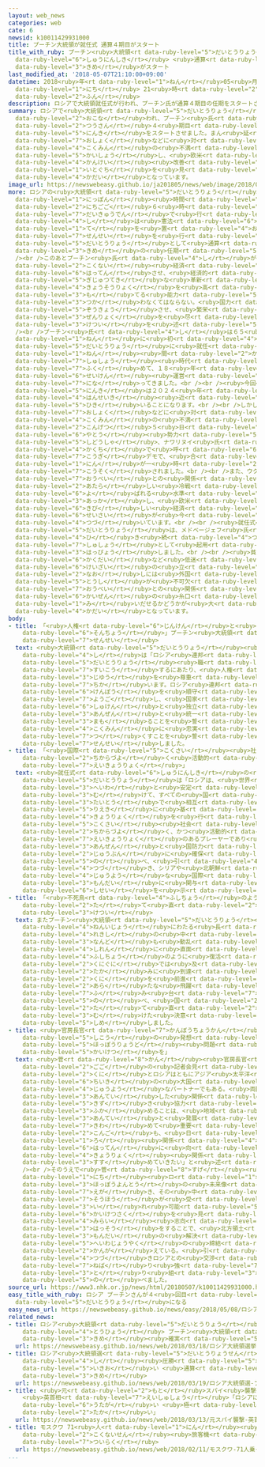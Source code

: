 ```yaml
---
layout: web_news
categories: web
cate: 6
newsid: k10011429931000
title: プーチン大統領が就任式 通算４期目がスタート
title_with_ruby: プーチン<ruby>大統領<rt data-ruby-level="5">だいとうりょう</rt></ruby>が<ruby>就任式<rt
  data-ruby-level="6">しゅうにんしき</rt></ruby> <ruby>通算<rt data-ruby-level="2">つうさん</rt></ruby>４<ruby>期目<rt
  data-ruby-level="3">きめ</rt></ruby>がスタート
last_modified_at: '2018-05-07T21:10:00+09:00'
datetime: 2018<ruby>年<rt data-ruby-level="1">ねん</rt></ruby>05<ruby>月<rt data-ruby-level="1">がつ</rt></ruby>07<ruby>日<rt
  data-ruby-level="1">にち</rt></ruby> 21<ruby>時<rt data-ruby-level="2">じ</rt></ruby>10<ruby>分<rt
  data-ruby-level="2">ふん</rt></ruby>
description: ロシアで大統領就任式が行われ、プーチン氏が通算４期目の任期をスタートさせました。まん延する汚職などに対する国民の不満を解消し、欧米との関係改善の糸口を見いだせるかどうかが課題となっています。
summary: ロシアで<ruby>大統領<rt data-ruby-level="5">だいとうりょう</rt></ruby><ruby>就任式<rt data-ruby-level="6">しゅうにんしき</rt></ruby>が<ruby>行<rt
  data-ruby-level="2">おこな</rt></ruby>われ、プーチン<ruby>氏<rt data-ruby-level="4">し</rt></ruby>が<ruby>通算<rt
  data-ruby-level="2">つうさん</rt></ruby>４<ruby>期目<rt data-ruby-level="3">きめ</rt></ruby>の<ruby>任期<rt
  data-ruby-level="5">にんき</rt></ruby>をスタートさせました。まん<ruby>延<rt data-ruby-level="6">えん</rt></ruby>する<ruby>汚職<rt
  data-ruby-level="7">おしょく</rt></ruby>などに<ruby>対<rt data-ruby-level="3">たい</rt></ruby>する<ruby>国民<rt
  data-ruby-level="4">こくみん</rt></ruby>の<ruby>不満<rt data-ruby-level="4">ふまん</rt></ruby>を<ruby>解消<rt
  data-ruby-level="5">かいしょう</rt></ruby>し、<ruby>欧米<rt data-ruby-level="7">おうべい</rt></ruby>との<ruby>関係<rt
  data-ruby-level="4">かんけい</rt></ruby><ruby>改善<rt data-ruby-level="6">かいぜん</rt></ruby>の<ruby>糸口<rt
  data-ruby-level="1">いとぐち</rt></ruby>を<ruby>見<rt data-ruby-level="1">み</rt></ruby>いだせるかどうかが<ruby>課題<rt
  data-ruby-level="4">かだい</rt></ruby>となっています。
image_url: https://newswebeasy.github.io/ja201805/news/web/image/2018/05/07/K10011429931_1805071938_1805071944_01_02.jpg
more: ロシアの<ruby>大統領<rt data-ruby-level="5">だいとうりょう</rt></ruby><ruby>就任式<rt data-ruby-level="6">しゅうにんしき</rt></ruby>は、<ruby>日本<rt
  data-ruby-level="1">にっぽん</rt></ruby><ruby>時間<rt data-ruby-level="2">じかん</rt></ruby>の７<ruby>日午後<rt
  data-ruby-level="2">にちごご</rt></ruby>６<ruby>時<rt data-ruby-level="2">じ</rt></ruby>からモスクワにあるクレムリンの<ruby>大宮殿<rt
  data-ruby-level="7">だいきゅうでん</rt></ruby>で<ruby>行<rt data-ruby-level="2">おこな</rt></ruby>われました。プーチン<ruby>氏<rt
  data-ruby-level="4">し</rt></ruby>は<ruby>憲法<rt data-ruby-level="6">けんぽう</rt></ruby>に<ruby>手<rt
  data-ruby-level="1">て</rt></ruby>を<ruby>置<rt data-ruby-level="4">お</rt></ruby>いて<ruby>宣誓<rt
  data-ruby-level="7">せんせい</rt></ruby>を<ruby>行<rt data-ruby-level="2">おこな</rt></ruby>い、<ruby>大統領<rt
  data-ruby-level="5">だいとうりょう</rt></ruby>として<ruby>通算<rt data-ruby-level="2">つうさん</rt></ruby>４<ruby>期目<rt
  data-ruby-level="3">きめ</rt></ruby>の<ruby>任期<rt data-ruby-level="5">にんき</rt></ruby>をスタートさせました。<br
  /><br />このあとプーチン<ruby>氏<rt data-ruby-level="4">し</rt></ruby>が<ruby>演説<rt data-ruby-level="5">えんぜつ</rt></ruby>し、「ロシアは<ruby>国内<rt
  data-ruby-level="2">こくない</rt></ruby><ruby>経済<rt data-ruby-level="6">けいざい</rt></ruby>を<ruby>発展<rt
  data-ruby-level="6">はってん</rt></ruby>させ、<ruby>経済的<rt data-ruby-level="6">けいざいてき</rt></ruby>、<ruby>技術的<rt
  data-ruby-level="5">ぎじゅつてき</rt></ruby>な<ruby>革新<rt data-ruby-level="6">かくしん</rt></ruby>をおこし、<ruby>競争力<rt
  data-ruby-level="4">きょうそうりょく</rt></ruby>を<ruby>高<rt data-ruby-level="2">たか</rt></ruby>めるため、すべての<ruby>持<rt
  data-ruby-level="3">も</rt></ruby>てる<ruby>能力<rt data-ruby-level="5">のうりょく</rt></ruby>を<ruby>使<rt
  data-ruby-level="3">つか</rt></ruby>わなくてはならない。<ruby>国力<rt data-ruby-level="2">こくりょく</rt></ruby>を<ruby>増強<rt
  data-ruby-level="5">ぞうきょう</rt></ruby>させ、<ruby>繁栄<rt data-ruby-level="7">はんえい</rt></ruby>をもたらすために<ruby>全力<rt
  data-ruby-level="3">ぜんりょく</rt></ruby>を<ruby>尽<rt data-ruby-level="7">つ</rt></ruby>くす」と<ruby>決意<rt
  data-ruby-level="3">けつい</rt></ruby>を<ruby>述<rt data-ruby-level="5">の</rt></ruby>べました。<br
  /><br />プーチン<ruby>氏<rt data-ruby-level="4">し</rt></ruby>は６５<ruby>歳<rt data-ruby-level="7">さい</rt></ruby>。２０００<ruby>年<rt
  data-ruby-level="1">ねん</rt></ruby>に<ruby>初<rt data-ruby-level="4">はじ</rt></ruby>めて<ruby>大統領<rt
  data-ruby-level="5">だいとうりょう</rt></ruby>に<ruby>就任<rt data-ruby-level="6">しゅうにん</rt></ruby>し、４<ruby>年<rt
  data-ruby-level="1">ねん</rt></ruby><ruby>間<rt data-ruby-level="2">かん</rt></ruby>の<ruby>首相<rt
  data-ruby-level="7">しゅしょう</rt></ruby><ruby>時代<rt data-ruby-level="3">じだい</rt></ruby>を<ruby>含<rt
  data-ruby-level="7">ふく</rt></ruby>めて、１８<ruby>年<rt data-ruby-level="1">ねん</rt></ruby>にわたり<ruby>政権<rt
  data-ruby-level="6">せいけん</rt></ruby><ruby>運営<rt data-ruby-level="5">うんえい</rt></ruby>を<ruby>担<rt
  data-ruby-level="7">にな</rt></ruby>ってきました。<br /><br /><ruby>今回<rt data-ruby-level="2">こんかい</rt></ruby>の<ruby>任期<rt
  data-ruby-level="5">にんき</rt></ruby>は２０２４<ruby>年<rt data-ruby-level="1">ねん</rt></ruby>までで、四<ruby>半世紀<rt
  data-ruby-level="4">はんせいき</rt></ruby><ruby>近<rt data-ruby-level="2">ちか</rt></ruby>く、ロシアを<ruby>率<rt
  data-ruby-level="5">ひき</rt></ruby>いることになります。<br /><br />しかしロシアでは、まん<ruby>延<rt data-ruby-level="6">えん</rt></ruby>する<ruby>汚職<rt
  data-ruby-level="7">おしょく</rt></ruby>などに<ruby>対<rt data-ruby-level="3">たい</rt></ruby>して<ruby>国民<rt
  data-ruby-level="4">こくみん</rt></ruby>の<ruby>不満<rt data-ruby-level="4">ふまん</rt></ruby>がくすぶり、<ruby>今月<rt
  data-ruby-level="2">こんげつ</rt></ruby>５<ruby>日<rt data-ruby-level="1">にち</rt></ruby>には、<ruby>野党<rt
  data-ruby-level="6">やとう</rt></ruby><ruby>勢力<rt data-ruby-level="5">せいりょく</rt></ruby>の<ruby>指導者<rt
  data-ruby-level="5">しどうしゃ</rt></ruby>、ナワリヌイ<ruby>氏<rt data-ruby-level="4">し</rt></ruby>が<ruby>各地<rt
  data-ruby-level="4">かくち</rt></ruby>で<ruby>呼<rt data-ruby-level="6">よ</rt></ruby>びかけた<ruby>抗議<rt
  data-ruby-level="7">こうぎ</rt></ruby>デモで、<ruby>合<rt data-ruby-level="2">あ</rt></ruby>わせておよそ１６００<ruby>人<rt
  data-ruby-level="1">にん</rt></ruby>が一<ruby>時<rt data-ruby-level="2">じ</rt></ruby><ruby>拘束<rt
  data-ruby-level="7">こうそく</rt></ruby>されました。<br /><br />また、ウクライナやシリアをめぐって<ruby>欧米<rt
  data-ruby-level="7">おうべい</rt></ruby>との<ruby>関係<rt data-ruby-level="4">かんけい</rt></ruby>は「<ruby>新<rt
  data-ruby-level="2">あたら</rt></ruby>しい<ruby>冷戦<rt data-ruby-level="4">れいせん</rt></ruby>」と<ruby>呼<rt
  data-ruby-level="6">よ</rt></ruby>ばれる<ruby>水準<rt data-ruby-level="5">すいじゅん</rt></ruby>にまで<ruby>悪化<rt
  data-ruby-level="3">あっか</rt></ruby>し、<ruby>欧米<rt data-ruby-level="7">おうべい</rt></ruby>による<ruby>厳<rt
  data-ruby-level="6">きび</rt></ruby>しい<ruby>経済<rt data-ruby-level="6">けいざい</rt></ruby><ruby>制裁<rt
  data-ruby-level="6">せいさい</rt></ruby>が<ruby>今<rt data-ruby-level="2">いま</rt></ruby>も<ruby>続<rt
  data-ruby-level="4">つづ</rt></ruby>いています。<br /><br /><ruby>就任式<rt data-ruby-level="6">しゅうにんしき</rt></ruby>のあと、プーチン<ruby>大統領<rt
  data-ruby-level="5">だいとうりょう</rt></ruby>は、メドベージェフ<ruby>氏<rt data-ruby-level="4">し</rt></ruby>を<ruby>引<rt
  data-ruby-level="4">ひ</rt></ruby>き<ruby>続<rt data-ruby-level="4">つづ</rt></ruby>き<ruby>首相<rt
  data-ruby-level="7">しゅしょう</rt></ruby>として<ruby>起用<rt data-ruby-level="3">きよう</rt></ruby>することを<ruby>発表<rt
  data-ruby-level="3">はっぴょう</rt></ruby>しました。<br /><br /><ruby>貧困層<rt data-ruby-level="7">ひんこんそう</rt></ruby>の<ruby>拡大<rt
  data-ruby-level="6">かくだい</rt></ruby>など<ruby>低迷<rt data-ruby-level="7">ていめい</rt></ruby>する<ruby>経済<rt
  data-ruby-level="6">けいざい</rt></ruby>の<ruby>立<rt data-ruby-level="2">た</rt></ruby>て<ruby>直<rt
  data-ruby-level="2">なお</rt></ruby>しには<ruby>外国<rt data-ruby-level="2">がいこく</rt></ruby>からの<ruby>投資<rt
  data-ruby-level="5">とうし</rt></ruby>が<ruby>不可欠<rt data-ruby-level="5">ふかけつ</rt></ruby>で、<ruby>欧米<rt
  data-ruby-level="7">おうべい</rt></ruby>との<ruby>関係<rt data-ruby-level="4">かんけい</rt></ruby><ruby>改善<rt
  data-ruby-level="6">かいぜん</rt></ruby>の<ruby>糸口<rt data-ruby-level="1">いとぐち</rt></ruby>を<ruby>見<rt
  data-ruby-level="1">み</rt></ruby>いだせるかどうかが<ruby>大<rt data-ruby-level="1">おお</rt></ruby>きな<ruby>課題<rt
  data-ruby-level="4">かだい</rt></ruby>となっています。
body:
- title: 「<ruby>人権<rt data-ruby-level="6">じんけん</rt></ruby>と<ruby>自由<rt data-ruby-level="3">じゆう</rt></ruby>を<ruby>尊重<rt
    data-ruby-level="6">そんちょう</rt></ruby>」プーチン<ruby>大統領<rt data-ruby-level="5">だいとうりょう</rt></ruby>が<ruby>宣誓<rt
    data-ruby-level="7">せんせい</rt></ruby>
  text: <ruby>大統領<rt data-ruby-level="5">だいとうりょう</rt></ruby><ruby>就任式<rt data-ruby-level="6">しゅうにんしき</rt></ruby>でプーチン<ruby>氏<rt
    data-ruby-level="4">し</rt></ruby>は「ロシア<ruby>連邦<rt data-ruby-level="7">れんぽう</rt></ruby>の<ruby>大統領<rt
    data-ruby-level="5">だいとうりょう</rt></ruby><ruby>職<rt data-ruby-level="5">しょく</rt></ruby>を<ruby>遂行<rt
    data-ruby-level="7">すいこう</rt></ruby>するにあたり、<ruby>人権<rt data-ruby-level="6">じんけん</rt></ruby>と<ruby>自由<rt
    data-ruby-level="3">じゆう</rt></ruby>を<ruby>尊重<rt data-ruby-level="6">そんちょう</rt></ruby>することを<ruby>誓<rt
    data-ruby-level="7">ちか</rt></ruby>います。ロシア<ruby>連邦<rt data-ruby-level="7">れんぽう</rt></ruby>の<ruby>憲法<rt
    data-ruby-level="6">けんぽう</rt></ruby>を<ruby>順守<rt data-ruby-level="4">じゅんしゅ</rt></ruby>し、<ruby>擁護<rt
    data-ruby-level="7">ようご</rt></ruby>し、<ruby>国家<rt data-ruby-level="2">こっか</rt></ruby>の<ruby>主権<rt
    data-ruby-level="6">しゅけん</rt></ruby>と<ruby>独立<rt data-ruby-level="5">どくりつ</rt></ruby>、<ruby>安全<rt
    data-ruby-level="3">あんぜん</rt></ruby>と<ruby>統一<rt data-ruby-level="5">とういつ</rt></ruby>を<ruby>守<rt
    data-ruby-level="3">まも</rt></ruby>ることを<ruby>誓<rt data-ruby-level="7">ちか</rt></ruby>います。そして<ruby>国民<rt
    data-ruby-level="4">こくみん</rt></ruby>に<ruby>忠実<rt data-ruby-level="6">ちゅうじつ</rt></ruby>に<ruby>尽<rt
    data-ruby-level="7">つ</rt></ruby>くすことを<ruby>誓<rt data-ruby-level="7">ちか</rt></ruby>います」と<ruby>宣誓<rt
    data-ruby-level="7">せんせい</rt></ruby>しました。
- title: 「<ruby>国際<rt data-ruby-level="5">こくさい</rt></ruby><ruby>社会<rt data-ruby-level="2">しゃかい</rt></ruby>に<ruby>力強<rt
    data-ruby-level="2">ちからづよ</rt></ruby>く<ruby>活動的<rt data-ruby-level="4">かつどうてき</rt></ruby>な<ruby>影響力<rt
    data-ruby-level="7">えいきょうりょく</rt></ruby>」
  text: <ruby>就任式<rt data-ruby-level="6">しゅうにんしき</rt></ruby>の<ruby>演説<rt data-ruby-level="5">えんぜつ</rt></ruby>でプーチン<ruby>大統領<rt
    data-ruby-level="5">だいとうりょう</rt></ruby>は「ロシアは、<ruby>世界<rt data-ruby-level="3">せかい</rt></ruby>の<ruby>平和<rt
    data-ruby-level="3">へいわ</rt></ruby>と<ruby>安定<rt data-ruby-level="3">あんてい</rt></ruby>に<ruby>向<rt
    data-ruby-level="3">む</rt></ruby>けて、すべての<ruby>国<rt data-ruby-level="2">くに</rt></ruby>と<ruby>対等<rt
    data-ruby-level="3">たいとう</rt></ruby>で<ruby>相互<rt data-ruby-level="7">そうご</rt></ruby><ruby>利益<rt
    data-ruby-level="5">りえき</rt></ruby>に<ruby>基<rt data-ruby-level="7">もと</rt></ruby>づいた<ruby>協力<rt
    data-ruby-level="4">きょうりょく</rt></ruby>を<ruby>行<rt data-ruby-level="2">おこな</rt></ruby>う。<ruby>国際<rt
    data-ruby-level="5">こくさい</rt></ruby><ruby>社会<rt data-ruby-level="2">しゃかい</rt></ruby>において、<ruby>力強<rt
    data-ruby-level="2">ちからづよ</rt></ruby>く、かつ<ruby>活動的<rt data-ruby-level="4">かつどうてき</rt></ruby>な<ruby>影響力<rt
    data-ruby-level="7">えいきょうりょく</rt></ruby>のあるプレーヤーであり<ruby>国<rt data-ruby-level="2">くに</rt></ruby>の<ruby>安全<rt
    data-ruby-level="3">あんぜん</rt></ruby>と<ruby>国防力<rt data-ruby-level="5">こくぼうりょく</rt></ruby>は<ruby>十分<rt
    data-ruby-level="2">じゅうぶん</rt></ruby>に<ruby>確保<rt data-ruby-level="5">かくほ</rt></ruby>されている」と<ruby>述<rt
    data-ruby-level="5">の</rt></ruby>べ、<ruby>引<rt data-ruby-level="4">ひ</rt></ruby>き<ruby>続<rt
    data-ruby-level="4">つづ</rt></ruby>き、シリアや<ruby>北朝鮮<rt data-ruby-level="7">きたちょうせん</rt></ruby>などをめぐる<ruby>重要<rt
    data-ruby-level="4">じゅうよう</rt></ruby>な<ruby>国際<rt data-ruby-level="5">こくさい</rt></ruby><ruby>問題<rt
    data-ruby-level="3">もんだい</rt></ruby>に<ruby>関与<rt data-ruby-level="7">かんよ</rt></ruby>していく<ruby>姿勢<rt
    data-ruby-level="6">しせい</rt></ruby>を<ruby>示<rt data-ruby-level="5">しめ</rt></ruby>しました。
- title: 「<ruby>不死鳥<rt data-ruby-level="4">ふしちょう</rt></ruby>のように」<ruby>国<rt data-ruby-level="2">くに</rt></ruby>の<ruby>立<rt
    data-ruby-level="2">た</rt></ruby>て<ruby>直<rt data-ruby-level="2">なお</rt></ruby>しに<ruby>決意<rt
    data-ruby-level="3">けつい</rt></ruby>
  text: またプーチン<ruby>大統領<rt data-ruby-level="5">だいとうりょう</rt></ruby>は「１０００<ruby>年以上<rt
    data-ruby-level="4">ねんいじょう</rt></ruby>にわたる<ruby>長<rt data-ruby-level="2">なが</rt></ruby>い<ruby>歴史<rt
    data-ruby-level="4">れきし</rt></ruby>の<ruby>中<rt data-ruby-level="1">なか</rt></ruby>で、ロシアは<ruby>何度<rt
    data-ruby-level="3">なんど</rt></ruby>も<ruby>動乱<rt data-ruby-level="6">どうらん</rt></ruby>や<ruby>試練<rt
    data-ruby-level="4">しれん</rt></ruby>に<ruby>直面<rt data-ruby-level="3">ちょくめん</rt></ruby>してきたが、そのつど<ruby>不死鳥<rt
    data-ruby-level="4">ふしちょう</rt></ruby>のように<ruby>復活<rt data-ruby-level="5">ふっかつ</rt></ruby>し、ほかの<ruby>国々<rt
    data-ruby-level="2">くにぐに</rt></ruby>では<ruby>及<rt data-ruby-level="7">およ</rt></ruby>ばないような<ruby>高<rt
    data-ruby-level="2">たか</rt></ruby>みに<ruby>到達<rt data-ruby-level="7">とうたつ</rt></ruby>してきた。ロシアはそれを、<ruby>国<rt
    data-ruby-level="2">くに</rt></ruby>を<ruby>前進<rt data-ruby-level="3">ぜんしん</rt></ruby>させるための<ruby>新<rt
    data-ruby-level="2">あら</rt></ruby>たな<ruby>飛躍<rt data-ruby-level="7">ひやく</rt></ruby>の<ruby>踏<rt
    data-ruby-level="7">ふ</rt></ruby>み<ruby>台<rt data-ruby-level="7">だい</rt></ruby>としてきた」と<ruby>述<rt
    data-ruby-level="5">の</rt></ruby>べ、<ruby>国<rt data-ruby-level="2">くに</rt></ruby>の<ruby>立<rt
    data-ruby-level="2">た</rt></ruby>て<ruby>直<rt data-ruby-level="2">なお</rt></ruby>しに<ruby>向<rt
    data-ruby-level="3">む</rt></ruby>けた<ruby>決意<rt data-ruby-level="3">けつい</rt></ruby>を<ruby>示<rt
    data-ruby-level="5">しめ</rt></ruby>しました。
- title: <ruby>官房長官<rt data-ruby-level="7">かんぼうちょうかん</rt></ruby>「<ruby>未来<rt data-ruby-level="4">みらい</rt></ruby><ruby>志向<rt
    data-ruby-level="5">しこう</rt></ruby>の<ruby>発想<rt data-ruby-level="3">はっそう</rt></ruby>で<ruby>北方領土<rt
    data-ruby-level="5">ほっぽうりょうど</rt></ruby><ruby>問題<rt data-ruby-level="3">もんだい</rt></ruby><ruby>解決<rt
    data-ruby-level="5">かいけつ</rt></ruby>を」
  text: <ruby>菅<rt data-ruby-level="8">かん</rt></ruby><ruby>官房長官<rt data-ruby-level="7">かんぼうちょうかん</rt></ruby>は<ruby>午後<rt
    data-ruby-level="2">ごご</rt></ruby>の<ruby>記者会見<rt data-ruby-level="3">きしゃかいけん</rt></ruby>で、「わが<ruby>国<rt
    data-ruby-level="2">くに</rt></ruby>とロシアはともにアジア<ruby>太平洋<rt data-ruby-level="3">たいへいよう</rt></ruby><ruby>地域<rt
    data-ruby-level="6">ちいき</rt></ruby>の<ruby>大国<rt data-ruby-level="2">たいこく</rt></ruby>であり<ruby>重要<rt
    data-ruby-level="4">じゅうよう</rt></ruby>なパートナーでもある。<ruby>両国<rt data-ruby-level="3">りょうこく</rt></ruby>が<ruby>安定<rt
    data-ruby-level="3">あんてい</rt></ruby>した<ruby>関係<rt data-ruby-level="4">かんけい</rt></ruby>を<ruby>築<rt
    data-ruby-level="5">きず</rt></ruby>き<ruby>協力<rt data-ruby-level="4">きょうりょく</rt></ruby>を<ruby>深<rt
    data-ruby-level="3">ふか</rt></ruby>めることは、<ruby>地域<rt data-ruby-level="6">ちいき</rt></ruby>の<ruby>安定<rt
    data-ruby-level="3">あんてい</rt></ruby>と<ruby>発展<rt data-ruby-level="6">はってん</rt></ruby>にとっても<ruby>極<rt
    data-ruby-level="7">きわ</rt></ruby>めて<ruby>重要<rt data-ruby-level="4">じゅうよう</rt></ruby>だ。<ruby>今後<rt
    data-ruby-level="2">こんご</rt></ruby>も、<ruby>日<rt data-ruby-level="1">にち</rt></ruby><ruby>ロ<rt
    data-ruby-level="1">ろ</rt></ruby><ruby>関係<rt data-ruby-level="4">かんけい</rt></ruby>の<ruby>発展<rt
    data-ruby-level="6">はってん</rt></ruby>に<ruby>向<rt data-ruby-level="3">む</rt></ruby>けてさらに<ruby>協力<rt
    data-ruby-level="4">きょうりょく</rt></ruby><ruby>関係<rt data-ruby-level="4">かんけい</rt></ruby>を<ruby>進<rt
    data-ruby-level="3">すす</rt></ruby>めていきたい」と<ruby>述<rt data-ruby-level="5">の</rt></ruby>べました。<br
    /><br />そのうえで<ruby>菅<rt data-ruby-level="8">すげ</rt></ruby><ruby>官房長官<rt data-ruby-level="7">かんぼうちょうかん</rt></ruby>は「<ruby>日<rt
    data-ruby-level="1">にち</rt></ruby><ruby>ロ<rt data-ruby-level="1">ろ</rt></ruby>がともに<ruby>北方四島<rt
    data-ruby-level="3">ほっぽうよんとう</rt></ruby>の<ruby>未来像<rt data-ruby-level="5">みらいぞう</rt></ruby>を<ruby>描<rt
    data-ruby-level="7">えが</rt></ruby>き、その<ruby>中<rt data-ruby-level="1">なか</rt></ruby>から<ruby>双方<rt
    data-ruby-level="7">そうほう</rt></ruby>が<ruby>受<rt data-ruby-level="3">う</rt></ruby>け<ruby>入<rt
    data-ruby-level="3">い</rt></ruby>れ<ruby>可能<rt data-ruby-level="5">かのう</rt></ruby>な<ruby>解決策<rt
    data-ruby-level="6">かいけつさく</rt></ruby>を<ruby>見<rt data-ruby-level="1">み</rt></ruby>いだしていく<ruby>未来<rt
    data-ruby-level="4">みらい</rt></ruby><ruby>志向<rt data-ruby-level="5">しこう</rt></ruby>の<ruby>発想<rt
    data-ruby-level="3">はっそう</rt></ruby>をすることで、<ruby>北方領土<rt data-ruby-level="5">ほっぽうりょうど</rt></ruby><ruby>問題<rt
    data-ruby-level="3">もんだい</rt></ruby>の<ruby>解決<rt data-ruby-level="5">かいけつ</rt></ruby>、そして<ruby>平和条約<rt
    data-ruby-level="5">へいわじょうやく</rt></ruby>の<ruby>締結<rt data-ruby-level="7">ていけつ</rt></ruby>にたどりつくことができると<ruby>考<rt
    data-ruby-level="2">かんが</rt></ruby>えている。<ruby>引<rt data-ruby-level="4">ひ</rt></ruby>き<ruby>続<rt
    data-ruby-level="4">つづ</rt></ruby>きロシアとの<ruby>交渉<rt data-ruby-level="7">こうしょう</rt></ruby>に<ruby>粘<rt
    data-ruby-level="7">ねば</rt></ruby>り<ruby>強<rt data-ruby-level="7">づよ</rt></ruby>く<ruby>取<rt
    data-ruby-level="3">と</rt></ruby>り<ruby>組<rt data-ruby-level="3">く</rt></ruby>んでいきたい」と<ruby>述<rt
    data-ruby-level="5">の</rt></ruby>べました。
source_url: https://www3.nhk.or.jp/news/html/20180507/k10011429931000.html
easy_title_with_ruby: ロシア プーチンさんが４<ruby>回目<rt data-ruby-level="2">かいめ</rt></ruby>の<ruby>大統領<rt
  data-ruby-level="5">だいとうりょう</rt></ruby>になる
easy_news_url: https://newswebeasy.github.io/news/easy/2018/05/08/ロシア-プーチンさんが4回目の大統領になる
related_news:
- title: ロシア<ruby>大統領<rt data-ruby-level="5">だいとうりょう</rt></ruby><ruby>選挙<rt data-ruby-level="4">せんきょ</rt></ruby>きょう<ruby>投票<rt
    data-ruby-level="4">とうひょう</rt></ruby> プーチン<ruby>大統領<rt data-ruby-level="5">だいとうりょう</rt></ruby>４<ruby>期目<rt
    data-ruby-level="3">きめ</rt></ruby><ruby>確実<rt data-ruby-level="5">かくじつ</rt></ruby>
  url: https://newswebeasy.github.io/news/web/2018/03/18/ロシア大統領選挙きょう投票-プーチン大統領4期目確実
- title: ロシア<ruby>大統領選<rt data-ruby-level="5">だいとうりょうせん</rt></ruby> プーチン<ruby>氏<rt
    data-ruby-level="4">し</rt></ruby><ruby>圧勝<rt data-ruby-level="5">あっしょう</rt></ruby>の<ruby>勢<rt
    data-ruby-level="5">いきお</rt></ruby>い <ruby>通算<rt data-ruby-level="2">つうさん</rt></ruby>４<ruby>期目<rt
    data-ruby-level="3">きめ</rt></ruby>
  url: https://newswebeasy.github.io/news/web/2018/03/19/ロシア大統領選-プーチン氏圧勝の勢い-通算4期目
- title: <ruby>元<rt data-ruby-level="2">もと</rt></ruby>スパイ<ruby>襲撃<rt data-ruby-level="7">しゅうげき</rt></ruby>
    <ruby>英首相<rt data-ruby-level="7">えいしゅしょう</rt></ruby>「ロシアに<ruby>責任<rt data-ruby-level="5">せきにん</rt></ruby>ある<ruby>疑<rt
    data-ruby-level="6">うたが</rt></ruby>い <ruby>極<rt data-ruby-level="7">きわ</rt></ruby>めて<ruby>高<rt
    data-ruby-level="2">たか</rt></ruby>い」
  url: https://newswebeasy.github.io/news/web/2018/03/13/元スパイ襲撃-英首相ロシアに責任ある疑い-極めて高い
- title: モスクワ 71<ruby>人<rt data-ruby-level="1">にん</rt></ruby><ruby>乗<rt data-ruby-level="3">の</rt></ruby>った<ruby>国内線<rt
    data-ruby-level="2">こくないせん</rt></ruby><ruby>旅客機<rt data-ruby-level="7">りょかっき</rt></ruby><ruby>墜落<rt
    data-ruby-level="7">ついらく</rt></ruby>
  url: https://newswebeasy.github.io/news/web/2018/02/11/モスクワ-71人乗った国内線旅客機墜落
...
```

